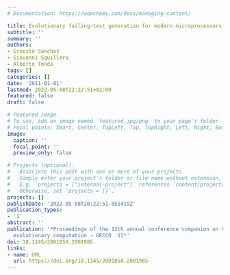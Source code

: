 ```yaml
---
# Documentation: https://wowchemy.com/docs/managing-content/

title: Evolutionary failing-test generation for modern microprocessors
subtitle: ''
summary: ''
authors:
- Ernesto Sanchez
- Giovanni Squillero
- Alberto Tonda
tags: []
categories: []
date: '2011-01-01'
lastmod: 2022-05-08T22:22:51+02:00
featured: false
draft: false

# Featured image
# To use, add an image named `featured.jpg/png` to your page's folder.
# Focal points: Smart, Center, TopLeft, Top, TopRight, Left, Right, BottomLeft, Bottom, BottomRight.
image:
  caption: ''
  focal_point: ''
  preview_only: false

# Projects (optional).
#   Associate this post with one or more of your projects.
#   Simply enter your project's folder or file name without extension.
#   E.g. `projects = ["internal-project"]` references `content/project/deep-learning/index.md`.
#   Otherwise, set `projects = []`.
projects: []
publishDate: '2022-05-08T20:22:51.851419Z'
publication_types:
- '1'
abstract: ''
publication: '*Proceedings of the 13th annual conference companion on Genetic and
  evolutionary computation - GECCO ′11*'
doi: 10.1145/2001858.2001985
links:
- name: URL
  url: https://doi.org/10.1145/2001858.2001985
---
```

